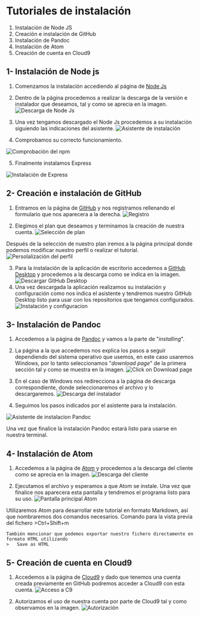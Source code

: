 # Tutoriales de instalación
 1. Instalación de Node JS
 2. Creación e instalación de GitHub
 3. Instalación de Pandoc
 4. Instalación de Atom
 5. Creación de cuenta en Cloud9

## 1- Instalación de Node js
1. Comenzamos la instalación accediendo al página de [Node Js](https://nodejs.org/en)

2. Dentro de la página procedemos a realizar la descarga de la versión e instalador que deseamos, tal y como se aprecia en la imagen.
![Descarga de Node Js](https://raw.githubusercontent.com/ULL-ESIT-GRADOII-PL/tareas-iniciales-Oscar-Dmc/master/images/node1.jpg)

3. Una vez tengamos descargado el Node Js procedemos a su instalación siguiendo las indicaciones del asistente.
![Asistente de instalación](https://raw.githubusercontent.com/ULL-ESIT-GRADOII-PL/tareas-iniciales-Oscar-Dmc/master/images/node2.jpg)

4. Comprobamos su correcto funcionamiento.

  ![Comprobación del npm](https://raw.githubusercontent.com/ULL-ESIT-GRADOII-PL/tareas-iniciales-Oscar-Dmc/master/images/node3.jpg)

5. Finalmente instalamos Express

  ![Instalación de Express](https://raw.githubusercontent.com/ULL-ESIT-GRADOII-PL/tareas-iniciales-Oscar-Dmc/master/images/node4.jpg)

## 2- Creación e instalación de GitHub

1. Entramos en la página de [GitHub](https://github.com/) y nos registramos rellenando el formulario que nos aparecera a la derecha.
![Registro](https://raw.githubusercontent.com/ULL-ESIT-GRADOII-PL/tareas-iniciales-Oscar-Dmc/master/images/github1.jpg)

2. Elegimos el plan que deseamos y terminamos la creación de nuestra cuenta.
![Selección de plan](https://raw.githubusercontent.com/ULL-ESIT-GRADOII-PL/tareas-iniciales-Oscar-Dmc/master/images/github2.jpg)

  Después de la selección de nuestro plan iremos a la página principal donde podemos modificar nuestro perfil o realizar el tutorial.
![Persolalización del perfil](https://raw.githubusercontent.com/ULL-ESIT-GRADOII-PL/tareas-iniciales-Oscar-Dmc/master/images/github3.jpg)

3. Para la instalación de la aplicación de escritorio accedemos a [GitHub Desktop](https://desktop.github.com/) y procedemos a la descarga como se indica en la imagen.![Descargar GitHub Desktop](https://raw.githubusercontent.com/ULL-ESIT-GRADOII-PL/tareas-iniciales-Oscar-Dmc/master/images/github4.jpg)
4. Una vez descargada la aplicación realizamos su instalación y configuración como nos indica el asistente y tendremos nuestro GitHub Desktop listo para usar con los repositorios que tengamos configurados. ![Instalación y configuracion](https://raw.githubusercontent.com/ULL-ESIT-GRADOII-PL/tareas-iniciales-Oscar-Dmc/master/images/github5.jpg)

## 3- Instalación de Pandoc
1. Accedemos a la página de [Pandoc](http://pandoc.org/) y vamos a la parte de "_installing_".
2. La página a la que accedemos nos explica los pasos a seguir dependiendo del sistema operativo que usemos,  en este caso usaremos Windows, por lo tanto seleccionamos "_download page_" de la primera sección tal y como se muestra en la imagen.
![Click on Download page](https://raw.githubusercontent.com/ULL-ESIT-GRADOII-PL/tareas-iniciales-Oscar-Dmc/master/images/pandoc1.jpg)

3. En el caso de Windows nos redirecciona a la página de descarga correspondiente, donde seleccionaremos el archivo y lo descargaremos.
![Descarga del instalador](https://raw.githubusercontent.com/ULL-ESIT-GRADOII-PL/tareas-iniciales-Oscar-Dmc/master/images/pandoc2.jpg)

4. Seguimos los pasos indicados por el asistente para la instalación.

  ![Asistente de instalacion Pandoc](https://raw.githubusercontent.com/ULL-ESIT-GRADOII-PL/tareas-iniciales-Oscar-Dmc/master/images/pandoc3.jpg)

  Una vez que finalice la instalación Pandoc estará listo para usarse en nuestra terminal.

## 4- Instalación de Atom
1. Accedemos a la página de [Atom](https://atom.io/) y procedemos a la descarga del cliente como se aprecia en la imagen.
![Descarga del cliente](https://raw.githubusercontent.com/ULL-ESIT-GRADOII-PL/tareas-iniciales-Oscar-Dmc/master/images/atom1.jpg)

2. Ejecutamos el archivo y esperamos a que Atom se instale. Una vez que finalice nos aparecera esta pantalla y tendremos el programa listo para su uso.
![Pantalla principal Atom](https://raw.githubusercontent.com/ULL-ESIT-GRADOII-PL/tareas-iniciales-Oscar-Dmc/master/images/atom2.jpg)

  Utilizaremos Atom para desarrollar este tutorial en formato Markdown, así que nombraremos dos comandos necesarios.
  Comando para la vista previa del fichero
    >Ctrl+Shift+m

    También mencionar que podemos exportar nuestro fichero directamente en formato HTML utilizando
    >   Save as HTML

## 5- Creación de cuenta en Cloud9

1. Accedemos a la página de [Cloud9](https://c9.io/) y dado que tenemos una cuenta creada previamente en GitHub podremos acceder a Cloud9 con esta cuenta.
![Acceso a C9](https://raw.githubusercontent.com/ULL-ESIT-GRADOII-PL/tareas-iniciales-Oscar-Dmc/master/images/cloud91.jpg)

2. Autorizamos el uso de nuestra cuenta por parte de Cloud9 tal y como observamos en la imagen. ![Autorización](https://raw.githubusercontent.com/ULL-ESIT-GRADOII-PL/tareas-iniciales-Oscar-Dmc/master/images/cloud92.jpg)


